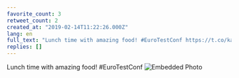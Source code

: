 ```yaml
---
favorite_count: 3
retweet_count: 2
created_at: "2019-02-14T11:22:26.000Z"
lang: en
full_text: "Lunch time with amazing food! #EuroTestConf https://t.co/kaaPrxHzps"
replies: []
---
```


Lunch time with amazing food! #EuroTestConf
![Embedded Photo](https://twitter-media-coderbyheart.s3.eu-north-1.amazonaws.com/1096006750057230337-DzXMTKcWsAEAVTp.jpg)
